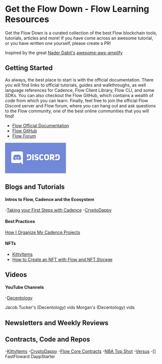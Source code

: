 # Get the Flow Down - Flow Learning Resources

Get the Flow Down is a curated collection of the best Flow blockchain tools, tutorials, articles and more! If you have come across an awesome tutorial, or you have written one yourself, please create a PR!

Inspired by the great [Nader Dabit's](https://twitter.com/dabit3) [awesome-aws-amplify](https://github.com/dabit3/awesome-aws-amplify)

## Getting Started

As always, the best place to start is with the official documentation. There you will find links to official tutorials, guides and walkthroughs, as well language references for Cadence, Flow Client Library, Flow CLI, and some SDKs. You can also checkout the Flow GitHub, which contains a wealth of code from which you can learn. Finally, feel free to join the official Flow Discord server and Flow forum, where you can hang out and ask questions to the Flow community, one of the best online communities that you will find!

- [Flow Official Documentation](https://docs.onflow.org/)
- [Flow GitHub](https://github.com/onflow)
- [Flow Forum](https://forum.onflow.org/latest)
  
[![Amplify Discord](./discord-200.jpeg)](https://discord.gg/V9hvdUXFsV)

## Blogs and Tutorials

#### Intros to Flow, Cadence and the Ecosystem

-[Taking your First Steps with Cadence](https://joshuahannan.medium.com/taking-your-first-steps-with-cadence-19dde86bbd0)
-[CryptoDappy](https://www.cryptodappy.com/)

#### Best Practices

[How I Organize My Cadence Projects](https://joshuahannan.medium.com/how-i-organize-my-cadence-projects-75b811b700d9)

#### NFTs

- [KittyItems]()
- [How to Create an NFT with Flow and NFT.Storage](https://medium.com/@qq976739120/how-to-create-an-nft-with-flow-and-nft-storage-1ccce45797b0)

## Videos

#### YouTube Channels

-[Decentology](https://www.youtube.com/c/Decentology)

Jacob Tucker's (Decentology) vids
Morgan's (Decentology) vids


## Newsletters and Weekly Reviews



## Contracts, Code and Repos

-[KittyItems](https://github.com/onflow/kitty-items)
-[CryptoDappy](https://github.com/bebner/crypto-dappy)
-[Flow Core Contracts](https://github.com/onflow/flow-core-contracts)
-[NBA Top Shot](https://github.com/dapperlabs/nba-smart-contracts)
-[Versus](https://github.com/bjou-world/versus-contracts)
-[]
FastFloward
DappStarter





<!-- DISCORD LINK -->